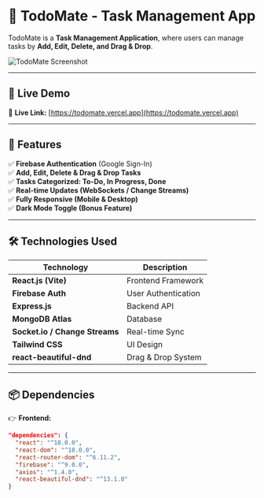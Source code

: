 # 📝 TodoMate - Task Management App

TodoMate is a **Task Management Application**, where users can manage tasks by **Add, Edit, Delete, and Drag & Drop**.

![TodoMate Screenshot](https://your-image-link.com)

---

## 🔗 **Live Demo**

🚀 **Live Link:** [https://todomate.vercel.app](https://todomate.vercel.app)

---

## 📢 **Features**

✅ **Firebase Authentication** (Google Sign-In)  
✅ **Add, Edit, Delete & Drag & Drop Tasks**  
✅ **Tasks Categorized: To-Do, In Progress, Done**  
✅ **Real-time Updates (WebSockets / Change Streams)**  
✅ **Fully Responsive (Mobile & Desktop)**  
✅ **Dark Mode Toggle (Bonus Feature)**

---

## 🛠 **Technologies Used**

| Technology                     | Description         |
| ------------------------------ | ------------------- |
| **React.js (Vite)**            | Frontend Framework  |
| **Firebase Auth**              | User Authentication |
| **Express.js**                 | Backend API         |
| **MongoDB Atlas**              | Database            |
| **Socket.io / Change Streams** | Real-time Sync      |
| **Tailwind CSS**               | UI Design           |
| **react-beautiful-dnd**        | Drag & Drop System  |

---

## 📦 **Dependencies**

👉 **Frontend:**

```json
"dependencies": {
  "react": "^18.0.0",
  "react-dom": "^18.0.0",
  "react-router-dom": "^6.11.2",
  "firebase": "^9.0.0",
  "axios": "^1.4.0",
  "react-beautiful-dnd": "^13.1.0"
}
```
